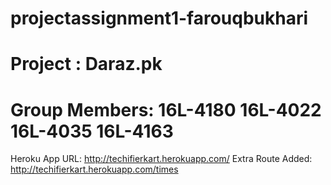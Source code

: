 # projectassignment1-farouqbukhari

# Project : Daraz.pk
# Group Members: 16L-4180 16L-4022 16L-4035 16L-4163
Heroku App URL: http://techifierkart.herokuapp.com/
Extra Route Added: http://techifierkart.herokuapp.com/times
